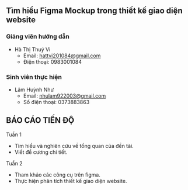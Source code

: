 ## Tìm hiểu Figma Mockup trong thiết kế giao diện website ##
### Giảng viên hướng dẫn ###
- Hà Thị Thuý Vi
  - Email: hattvi201084@gmail.com
  - Điện thoại: 0983001084
### Sinh viên thực hiện ###
- Lâm Huỳnh Như
  - Email: nhulam922003@gmail.com
  - Số điện thoại: 0373883863
## BÁO CÁO TIẾN ĐỘ ##
Tuần 1
- Tìm hiểu và nghiên cứu về tổng quan của đền tài.
- Viết đề cương chi tiết.

Tuần 2
- Tham khảo các công cụ trên figma.
- Thực hiện phân tích thiết kế giao diện website.
